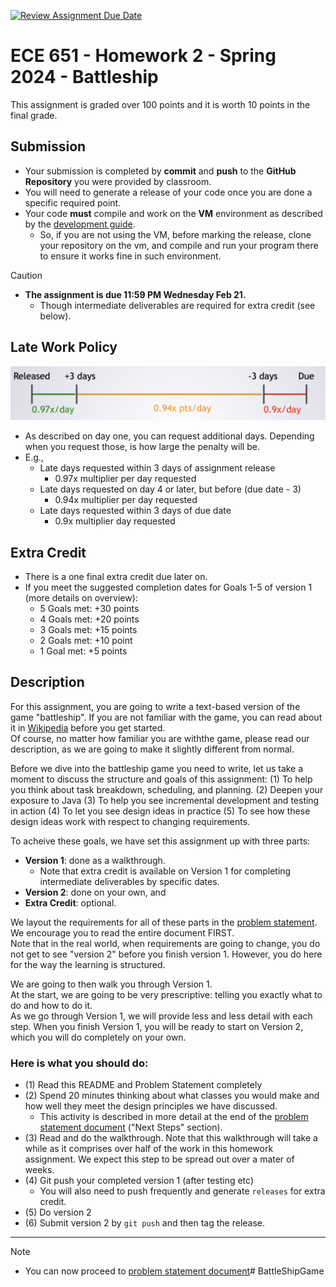 [![Review Assignment Due Date](https://classroom.github.com/assets/deadline-readme-button-24ddc0f5d75046c5622901739e7c5dd533143b0c8e959d652212380cedb1ea36.svg)](https://classroom.github.com/a/TUbXjWgL)
# ECE 651 - Homework 2 - Spring 2024 - Battleship
This assignment is graded over 100 points and it is worth 10 points in the final grade.

## Submission
- Your submission is completed by **commit** and **push** to the **GitHub Repository** you were provided by classroom. 
- You will need to generate a release of your code once you are done a specific required point. 
- Your code **must** compile and work on the **VM** environment as described by the [development guide](https://adhilton.pratt.duke.edu/651-development-setup).
    - So, if you are not using the VM, before marking the release, clone your repository on the vm, and compile and run your program there to ensure it works fine in such environment.

>[!CAUTION]
>- **The assignment is due 11:59 PM Wednesday Feb 21.**
>    - Though intermediate deliverables are required for extra credit (see below).


## Late Work Policy
![late policy](./img/late_policy.png)
- As described on day one, you can request additional days. Depending when you request those, is how large the penalty will be. 
- E.g.,
    - Late days requested within 3 days of assignment release
        - 0.97x multiplier per day requested
    - Late days requested on day 4 or later, but before (due date - 3)
        - 0.94x multiplier per day requested
    - Late days requested within 3 days of due date
        - 0.9x multiplier day requested
## Extra Credit
- There is a one final extra credit due later on. 
- If you meet the suggested completion dates for Goals 1-5 of version 1 (more details on overview):
    -  5 Goals met: +30 points                                                   
    -  4 Goals met: +20 points                                                   
    -  3 Goals met: +15 points                                                 
    -  2 Goals met: +10 point                                                    
    -  1 Goal met:  +5 points

## Description
For this assignment, you are going to write a text-based version of the game "battleship".
If you are not familiar with the game, you can read about it in [Wikipedia](https://en.wikipedia.org/wiki/Battleship_(game)) before you get started.  
Of course, no matter how familiar you are withthe game, please read our description, as we are going to make it slightly different from normal.

Before we dive into the battleship game you need to write, let us take a moment to discuss the structure and goals of this assignment:
  (1) To help you think about task breakdown, scheduling,  and planning.
  (2) Deepen your exposure to Java
  (3) To help you see incremental development and testing in action
  (4) To let you see design ideas in practice
  (5) To see how these design ideas work with respect to changing requirements.

To acheive these goals, we have set this assignment up with three parts:

- **Version 1**: done as a walkthrough.
    - Note that extra credit is available on Version 1 for completing intermediate deliverables by specific dates.
- **Version 2**: done on your own, and
- **Extra Credit**: optional.

We layout the requirements for all of these parts in the [problem statement](./problem_statement.md).
We encourage you to read the entire document FIRST.  
Note that in the real world, when requirements are going to change, you do not get to see "version 2" before you finish version 1.  However, you do here for the way the learning is structured.

We are going to then walk you through Version 1.  
At the start, we are going to be very prescriptive: telling you exactly what to do and how to do it.  
As we go through Version 1, we will provide less and less detail with each step. 
 When you finish Version 1, you will be ready to start on Version 2, which you will do completely on your own.

### Here is what you should do:
- (1) Read this README and Problem Statement completely
- (2) Spend 20 minutes thinking about what classes you would make and how well they meet the design principles we have discussed.
    -  This activity is described in more detail at the end of the [problem statement document](./problem_statement.md) ("Next Steps" section).
- (3) Read and do the walkthrough.  Note that this walkthrough will take a while as it comprises over half of the work in this homework  assignment. We expect this step to be spread out over a mater of weeks.
- (4) Git push your completed version 1 (after testing etc)
    - You will also need to push frequently and generate `releases` for extra credit.
- (5) Do version 2
- (6) Submit version 2 by `git push` and then tag the release. 


***

>[!NOTE]
> - You can now proceed to [problem statement document](./problem_statement.md)# BattleShipGame
